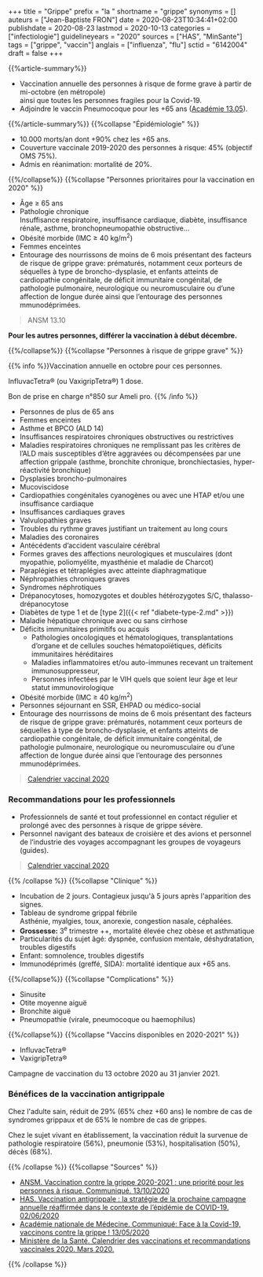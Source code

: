+++
title = "Grippe"
prefix = "la "
shortname = "grippe"
synonyms = []
auteurs = ["Jean-Baptiste FRON"]
date = 2020-08-23T10:34:41+02:00
publishdate = 2020-08-23
lastmod = 2020-10-13
categories = ["infectiologie"]
guidelineyears = "2020"
sources = ["HAS", "MinSante"]
tags = ["grippe", "vaccin"]
anglais = ["influenza", "flu"]
sctid = "6142004"
draft = false
+++

{{%article-summary%}}

- Vaccination annuelle des personnes à risque de forme grave à partir de mi-octobre (en métropole)  
ainsi que toutes les personnes fragiles pour la Covid-19.
- Adjoindre le vaccin Pneumocoque pour les +65 ans ([Académie 13.05](http://www.academie-medecine.fr/communique-de-lacademie-nationale-de-medecine-face-a-la-covid-19-vaccinons-contre-la-grippe/)).

{{%/article-summary%}}
{{%collapse "Épidémiologie" %}}

- 10.000 morts/an dont +90% chez les +65 ans.
- Couverture vaccinale 2019-2020 des personnes à risque: 45% (objectif OMS 75%).
- Admis en réanimation: mortalité de 20%.

{{%/collapse%}}
{{%collapse "Personnes prioritaires pour la vaccination en 2020" %}}

- Âge ≥ 65 ans
- Pathologie chronique  
Insuffisance respiratoire, insuffisance cardiaque, diabète, insuffisance rénale, asthme, bronchopneumopathie obstructive…
- Obésité morbide (IMC ≥ 40 kg/m<sup>2</sup>)
- Femmes enceintes
- Entourage des nourrissons de moins de 6 mois présentant des facteurs de risque de grippe grave: prématurés, notamment ceux porteurs de séquelles à type de broncho-dysplasie, et enfants atteints de cardiopathie congénitale, de déficit immunitaire congénital, de pathologie pulmonaire, neurologique ou neuromusculaire ou d’une affection de longue durée ainsi que l’entourage des personnes mmunodéprimées.

> ANSM 13.10

**Pour les autres personnes, différer la vaccination à début décembre.**

{{%/collapse%}}
{{%collapse "Personnes à risque de grippe grave" %}}

{{% info %}}Vaccination annuelle en octobre pour ces personnes.

InfluvacTetra® (ou VaxigripTetra®) 1 dose.

Bon de prise en charge n°850 sur Ameli pro.
{{% /info %}}

- Personnes de plus de 65 ans
- Femmes enceintes
- Asthme et BPCO (ALD 14)
- Insuffisances respiratoires chroniques obstructives ou restrictives
- Maladies respiratoires chroniques ne remplissant pas les critères de l’ALD mais susceptibles d’être aggravées ou décompensées par une affection grippale (asthme, bronchite chronique, bronchiectasies, hyper-réactivité bronchique)
- Dysplasies broncho-pulmonaires
- Mucoviscidose
- Cardiopathies congénitales cyanogènes ou avec une HTAP et/ou une insuffisance cardiaque
- Insuffisances cardiaques graves
- Valvulopathies graves
- Troubles du rythme graves justifiant un traitement au long cours
- Maladies des coronaires
- Antécédents d’accident vasculaire cérébral
- Formes graves des affections neurologiques et musculaires (dont myopathie, poliomyélite, myasthénie et maladie de Charcot)
- Paraplégies et tétraplégies avec atteinte diaphragmatique
- Néphropathies chroniques graves
- Syndromes néphrotiques
- Drépanocytoses, homozygotes et doubles hétérozygotes S/C, thalasso-drépanocytose
- Diabètes de type 1 et de [type 2]({{< ref "diabete-type-2.md" >}})
- Maladie hépatique chronique avec ou sans cirrhose
- Déficits immunitaires primitifs ou acquis
  - Pathologies oncologiques et hématologiques, transplantations d’organe et de cellules souches hématopoïétiques, déficits immunitaires héréditaires
  - Maladies inflammatoires et/ou auto-immunes recevant un traitement immunosuppresseur,
  - Personnes infectées par le VIH quels que soient leur âge et leur statut immunovirologique
- Obésité morbide (IMC ≥ 40 kg/m<sup>2</sup>)
- Personnes séjournant en SSR, EHPAD ou médico-social
- Entourage des nourrissons de moins de 6 mois présentant des facteurs de risque de grippe grave: prématurés, notamment ceux porteurs de séquelles à type de broncho-dysplasie, et enfants atteints de cardiopathie congénitale, de déficit immunitaire congénital, de pathologie pulmonaire, neurologique ou neuromusculaire ou d’une affection de longue durée ainsi que l’entourage des personnes mmunodéprimées.

> [Calendrier vaccinal 2020](https://solidarites-sante.gouv.fr/IMG/pdf/calendrier_vaccinal_29juin20.pdf)

### Recommandations pour les professionnels

- Professionnels de santé et tout professionnel en contact régulier et prolongé avec des personnes à risque de grippe sévère.
- Personnel navigant des bateaux de croisière et des avions et personnel de l’industrie des voyages accompagnant les groupes de voyageurs (guides).

> [Calendrier vaccinal 2020](https://solidarites-sante.gouv.fr/IMG/pdf/calendrier_vaccinal_29juin20.pdf)

{{% /collapse %}}
{{%collapse "Clinique" %}}

- Incubation de 2 jours. Contagieux jusqu'à 5 jours après l'apparition des signes.
- Tableau de syndrome grippal fébrile  
Asthénie, myalgies, toux, anorexie, congestion nasale, céphalées.
- **Grossesse:** 3<sup>e</sup> trimestre ++, mortalité élevée chez obèse et asthmatique
- Particularités du sujet âgé: dyspnée, confusion mentale, déshydratation, troubles digestifs
- Enfant: somnolence, troubles digestifs
- Immunodéprimés (greffé, SIDA): mortalité identique aux +65 ans.

{{%/collapse%}}
{{%collapse "Complications" %}}

- Sinusite
- Otite moyenne aiguë
- Bronchite aiguë
- Pneumopathie (virale, pneumocoque ou haemophilus)

{{%/collapse%}}
{{%collapse "Vaccins disponibles en 2020-2021" %}}

- InfluvacTetra®
- VaxigripTetra®

Campagne de vaccination du 13 octobre 2020 au 31 janvier 2021.

### Bénéfices de la vaccination antigrippale

Chez l'adulte sain, réduit de 29% (65% chez +60 ans) le nombre de cas de syndromes grippaux et de 65% le nombre de cas de grippes.

Chez le sujet vivant en établissement, la vaccination réduit la survenue de pathologie respiratoire (56%), pneumonie (53%), hospitalisation (50%), décès (68%).

{{% /collapse %}}
{{%collapse "Sources" %}}

- [ANSM. Vaccination contre la grippe 2020-2021 : une priorité pour les personnes à risque. Communiqué. 13/10/2020](https://ansm.sante.fr/S-informer/Actualite/Vaccination-contre-la-grippe-2020-2021-une-priorite-pour-les-personnes-a-risque-Communique)
- [HAS. Vaccination antigrippale : la stratégie de la prochaine campagne annuelle réaffirmée dans le contexte de l’épidémie de COVID-19. 02/06/2020](https://www.has-sante.fr/jcms/p_3187536/fr/vaccination-antigrippale-la-strategie-de-la-prochaine-campagne-annuelle-reaffirmee-dans-le-contexte-de-l-epidemie-de-covid-19)
- [Académie nationale de Médecine. Communiqué: Face à la Covid-19, vaccinons contre la grippe ! 13/05/2020](http://www.academie-medecine.fr/communique-de-lacademie-nationale-de-medecine-face-a-la-covid-19-vaccinons-contre-la-grippe/)
- [Ministère de la Santé. Calendrier des vaccinations et recommandations vaccinales 2020. Mars 2020.](https://solidarites-sante.gouv.fr/IMG/pdf/calendrier_vaccinal_29juin20.pdf)

{{% /collapse %}}
